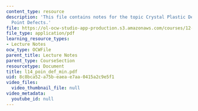```yaml
---
content_type: resource
description: 'This file contains notes for the topic Crystal Plastic Deformation 1:
  Point Defects.'
file: https://ol-ocw-studio-app-production.s3.amazonaws.com/courses/12-524-mechanical-properties-of-rocks-fall-2005/8c8bca52a75beaeae7aa0415a2c9e5f1_l14_poin_def_min.pdf
file_type: application/pdf
learning_resource_types:
- Lecture Notes
ocw_type: OCWFile
parent_title: Lecture Notes
parent_type: CourseSection
resourcetype: Document
title: l14_poin_def_min.pdf
uid: 8c8bca52-a75b-eaea-e7aa-0415a2c9e5f1
video_files:
  video_thumbnail_file: null
video_metadata:
  youtube_id: null
---
```

